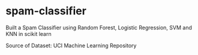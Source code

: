 # spam-classifier
Built a Spam Classifier using Random Forest, Logistic Regression, SVM and KNN in scikit learn

Source of Dataset: UCI Machine Learning Repository
